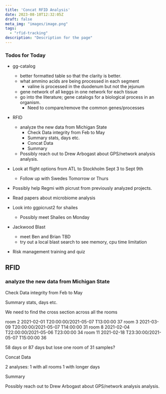 ```yaml
---
title: 'Concat RFID Analysis'
date: 2023-08-10T12:32:05Z
draft: false
meta_img: "images/image.png"
tags:
  - "rfid-tracking"
description: "Description for the page"
---
```


### Todos for Today

- gg-catalog
  - better formatted table so that the clarity is better.
  - what ammino acids are being processed in each segment
    - valine is processed in the duodenum but not the jejunum
  - gene network of all keggs in one network for each tissue
  - go into the literature; gene catalogs for a biological process in an organism.
      - Need to compare/remove the common genes/processes 
      
- RFID
  - analyze the new data from Michigan State
    - Check Data integrity from Feb to May
    - Summary stats, days etc.
    - Concat Data
    - Summary
  - Possibly reach out to Drew Arbogast about GPS/network analysis analysis. 

- Look at flight options from ATL to Stockholm Sept 3 to Sept 9th
  - Follow up with Swedes Tomorrow or Thurs
- Possibly help Regmi with picrust from previously analyzed projects. 
 
- Read papers about microbiome analysis

- Look into ggpicrust2 for shailes
  - Possibly meet Shailes on Monday
  
- Jackwood Blast
  - meet Ben and Brian TBD
  - try out a local blast search to see memory, cpu time limitation
  
- Risk management training and quiz

## RFID

### analyze the new data from Michigan State

Check Data integrity from Feb to May

Summary stats, days etc.

We need to find the cross section across all the rooms

room 2 2021-02-01 T20:00:00/2021-05-07 T13:00:00 37
room 3 2021-03-09 T20:00:00/2021-05-07 T14:00:00 31
room 8 2021-02-04 T22:00:00/2021-05-06 T23:00:00 34
room 11 2021-02-18 T23:30:00/2021-05-07 T15:00:00 36

58 days or 87 days but lose one room of 31 samples?


Concat Data

2 analyses: 1 with all rooms 
1 with longer days


Summary

Possibly reach out to Drew Arbogast about GPS/network analysis analysis. 
